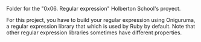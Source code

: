 Folder for the "0x06. Regular expression" Holberton School's proyect.

For this project, you have to build your regular expression using Oniguruma, a regular expression library that which is used by Ruby by default. Note that other regular expression libraries sometimes have different properties.
